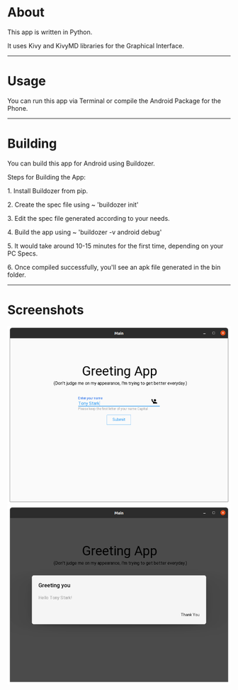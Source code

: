 # About
This app is written in Python. 
<p>It uses Kivy and KivyMD libraries for the Graphical Interface.</p>  

---

# Usage
You can run this app via Terminal or compile the Android Package for the Phone.  

---
 
# Building
You can build this app for Android using Buildozer.  
<p>Steps for Building the App:</p>
<p> 1. Install Buildozer from pip.</p>    
<p> 2. Create the spec file using ~ 'buildozer init'</p>  
<p> 3. Edit the spec file generated according to your needs.</p>  
<p> 4. Build the app using ~ 'buildozer -v android debug'</p>
<p> 5. It would take around 10-15 minutes for the first time, depending on your PC Specs.</p>  
<p> 6. Once compiled successfully, you'll see an apk file generated in the bin folder.</p>  

---
# Screenshots
![alt text](https://github.com/ayush-rathore/greeting-app/blob/master/1.png "HomeScreen")
![alt text](https://github.com/ayush-rathore/greeting-app/blob/master/2.png "Greeting")

